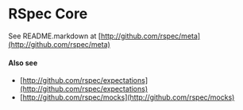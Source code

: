 # RSpec Core

See README.markdown at [http://github.com/rspec/meta](http://github.com/rspec/meta)

#### Also see

* [http://github.com/rspec/expectations](http://github.com/rspec/expectations)
* [http://github.com/rspec/mocks](http://github.com/rspec/mocks)

